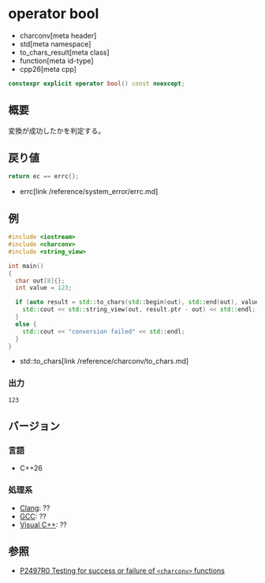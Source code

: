 # operator bool
* charconv[meta header]
* std[meta namespace]
* to_chars_result[meta class]
* function[meta id-type]
* cpp26[meta cpp]

```cpp
constexpr explicit operator bool() const noexcept;
```

## 概要
変換が成功したかを判定する。


## 戻り値
```cpp
return ec == errc{};
```
* errc[link /reference/system_error/errc.md]


## 例
```cpp example
#include <iostream>
#include <charconv>
#include <string_view>

int main()
{
  char out[8]{};
  int value = 123;

  if (auto result = std::to_chars(std::begin(out), std::end(out), value)) {
    std::cout << std::string_view(out, result.ptr - out) << std::endl;
  }
  else {
    std::cout << "conversion failed" << std::endl;
  }
}
```
* std::to_chars[link /reference/charconv/to_chars.md]

### 出力
```
123
```

## バージョン
### 言語
- C++26

### 処理系
- [Clang](/implementation.md#clang): ??
- [GCC](/implementation.md#gcc): ??
- [Visual C++](/implementation.md#visual_cpp): ??


## 参照
- [P2497R0 Testing for success or failure of `<charconv>` functions](https://open-std.org/jtc1/sc22/wg21/docs/papers/2023/p2497r0.html)
